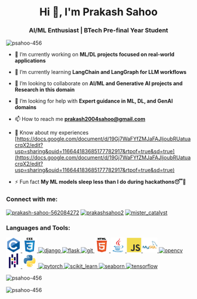 <h1 align="center">Hi 👋, I'm Prakash Sahoo</h1>
<h3 align="center">AI/ML Enthusiast | BTech Pre-final Year Student</h3>

<p align="left"> <img src="https://komarev.com/ghpvc/?username=psahoo-456&label=Profile%20views&color=0e75b6&style=flat" alt="psahoo-456" /> </p>



- 🔭 I’m currently working on **ML/DL projects focused on real-world applications**

- 🌱 I’m currently learning **LangChain and LangGraph for LLM workflows**

- 👯 I’m looking to collaborate on **AI/ML and Generative AI projects and Research in this domain**

- 🤝 I’m looking for help with **Expert guidance in ML, DL, and GenAI domains**

- 📫 How to reach me **prakash2004sahoo@gmail.com**

- 📄 Know about my experiences [https://docs.google.com/document/d/19Gj7WaFYfZMJaFAJljoubRUatuacrqX2/edit?usp=sharing&ouid=116644183685177782917&rtpof=true&sd=true](https://docs.google.com/document/d/19Gj7WaFYfZMJaFAJljoubRUatuacrqX2/edit?usp=sharing&ouid=116644183685177782917&rtpof=true&sd=true)

- ⚡ Fun fact **My ML models sleep less than I do during hackathons😴🤖**

<h3 align="left">Connect with me:</h3>
<p align="left">
<a href="https://linkedin.com/in/prakash-sahoo-562084272" target="blank"><img align="center" src="https://raw.githubusercontent.com/rahuldkjain/github-profile-readme-generator/master/src/images/icons/Social/linked-in-alt.svg" alt="prakash-sahoo-562084272" height="30" width="40" /></a>
<a href="https://kaggle.com/prakashsahoo2" target="blank"><img align="center" src="https://raw.githubusercontent.com/rahuldkjain/github-profile-readme-generator/master/src/images/icons/Social/kaggle.svg" alt="prakashsahoo2" height="30" width="40" /></a>
<a href="https://instagram.com/mister_catalyst" target="blank"><img align="center" src="https://raw.githubusercontent.com/rahuldkjain/github-profile-readme-generator/master/src/images/icons/Social/instagram.svg" alt="mister_catalyst" height="30" width="40" /></a>
</p>

<h3 align="left">Languages and Tools:</h3>
<p align="left"> <a href="https://www.cprogramming.com/" target="_blank" rel="noreferrer"> <img src="https://raw.githubusercontent.com/devicons/devicon/master/icons/c/c-original.svg" alt="c" width="40" height="40"/> </a> <a href="https://www.w3schools.com/css/" target="_blank" rel="noreferrer"> <img src="https://raw.githubusercontent.com/devicons/devicon/master/icons/css3/css3-original-wordmark.svg" alt="css3" width="40" height="40"/> </a> <a href="https://www.djangoproject.com/" target="_blank" rel="noreferrer"> <img src="https://cdn.worldvectorlogo.com/logos/django.svg" alt="django" width="40" height="40"/> </a> <a href="https://flask.palletsprojects.com/" target="_blank" rel="noreferrer"> <img src="https://www.vectorlogo.zone/logos/pocoo_flask/pocoo_flask-icon.svg" alt="flask" width="40" height="40"/> </a> <a href="https://git-scm.com/" target="_blank" rel="noreferrer"> <img src="https://www.vectorlogo.zone/logos/git-scm/git-scm-icon.svg" alt="git" width="40" height="40"/> </a> <a href="https://www.w3.org/html/" target="_blank" rel="noreferrer"> <img src="https://raw.githubusercontent.com/devicons/devicon/master/icons/html5/html5-original-wordmark.svg" alt="html5" width="40" height="40"/> </a> <a href="https://www.java.com" target="_blank" rel="noreferrer"> <img src="https://raw.githubusercontent.com/devicons/devicon/master/icons/java/java-original.svg" alt="java" width="40" height="40"/> </a> <a href="https://developer.mozilla.org/en-US/docs/Web/JavaScript" target="_blank" rel="noreferrer"> <img src="https://raw.githubusercontent.com/devicons/devicon/master/icons/javascript/javascript-original.svg" alt="javascript" width="40" height="40"/> </a> <a href="https://www.mysql.com/" target="_blank" rel="noreferrer"> <img src="https://raw.githubusercontent.com/devicons/devicon/master/icons/mysql/mysql-original-wordmark.svg" alt="mysql" width="40" height="40"/> </a> <a href="https://opencv.org/" target="_blank" rel="noreferrer"> <img src="https://www.vectorlogo.zone/logos/opencv/opencv-icon.svg" alt="opencv" width="40" height="40"/> </a> <a href="https://pandas.pydata.org/" target="_blank" rel="noreferrer"> <img src="https://raw.githubusercontent.com/devicons/devicon/2ae2a900d2f041da66e950e4d48052658d850630/icons/pandas/pandas-original.svg" alt="pandas" width="40" height="40"/> </a> <a href="https://www.python.org" target="_blank" rel="noreferrer"> <img src="https://raw.githubusercontent.com/devicons/devicon/master/icons/python/python-original.svg" alt="python" width="40" height="40"/> </a> <a href="https://pytorch.org/" target="_blank" rel="noreferrer"> <img src="https://www.vectorlogo.zone/logos/pytorch/pytorch-icon.svg" alt="pytorch" width="40" height="40"/> </a> <a href="https://scikit-learn.org/" target="_blank" rel="noreferrer"> <img src="https://upload.wikimedia.org/wikipedia/commons/0/05/Scikit_learn_logo_small.svg" alt="scikit_learn" width="40" height="40"/> </a> <a href="https://seaborn.pydata.org/" target="_blank" rel="noreferrer"> <img src="https://seaborn.pydata.org/_images/logo-mark-lightbg.svg" alt="seaborn" width="40" height="40"/> </a> <a href="https://www.tensorflow.org" target="_blank" rel="noreferrer"> <img src="https://www.vectorlogo.zone/logos/tensorflow/tensorflow-icon.svg" alt="tensorflow" width="40" height="40"/> </a> </p>

<p><img align="center" src="https://github-readme-stats.vercel.app/api/top-langs?username=psahoo-456&show_icons=true&locale=en&layout=compact" alt="psahoo-456" /></p>

<p><img align="center" src="https://github-readme-streak-stats.herokuapp.com/?user=psahoo-456&" alt="psahoo-456" /></p>
